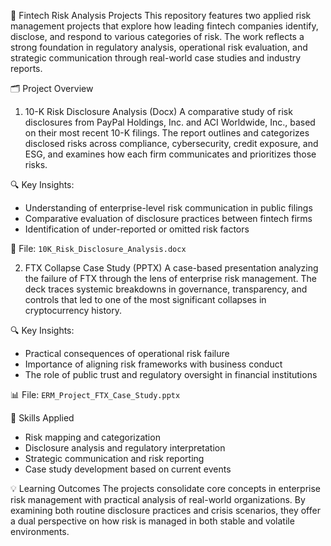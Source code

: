 📘 Fintech Risk Analysis Projects
This repository features two applied risk management projects that explore how leading fintech companies identify, disclose, and respond to various categories of risk. The work reflects a strong foundation in regulatory analysis, operational risk evaluation, and strategic communication through real-world case studies and industry reports.

🗂️ Project Overview


1. 10-K Risk Disclosure Analysis (Docx)
A comparative study of risk disclosures from PayPal Holdings, Inc. and ACI Worldwide, Inc., based on their most recent 10-K filings. The report outlines and categorizes disclosed risks across compliance, cybersecurity, credit exposure, and ESG, and examines how each firm communicates and prioritizes those risks.

🔍 Key Insights:
- Understanding of enterprise-level risk communication in public filings
- Comparative evaluation of disclosure practices between fintech firms
- Identification of under-reported or omitted risk factors

📄 File: `10K_Risk_Disclosure_Analysis.docx`


2. FTX Collapse Case Study (PPTX)
A case-based presentation analyzing the failure of FTX through the lens of enterprise risk management. The deck traces systemic breakdowns in governance, transparency, and controls that led to one of the most significant collapses in cryptocurrency history.

🔍 Key Insights:
- Practical consequences of operational risk failure
- Importance of aligning risk frameworks with business conduct
- The role of public trust and regulatory oversight in financial institutions

📊 File: `ERM_Project_FTX_Case_Study.pptx`

🧠 Skills Applied
- Risk mapping and categorization
- Disclosure analysis and regulatory interpretation
- Strategic communication and risk reporting
- Case study development based on current events


💡 Learning Outcomes
The projects consolidate core concepts in enterprise risk management with practical analysis of real-world organizations. By examining both routine disclosure practices and crisis scenarios, they offer a dual perspective on how risk is managed in both stable and volatile environments.
